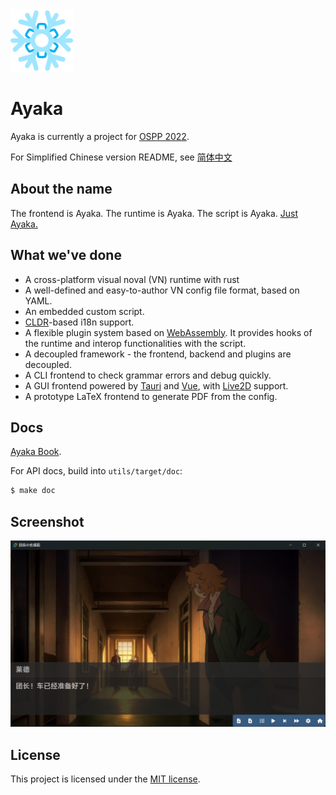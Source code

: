 <img width=100 src="assets/logo.png"/>

# Ayaka

Ayaka is currently a project for [OSPP 2022](https://summer-ospp.ac.cn/).

For Simplified Chinese version README, see [简体中文](https://github.com/Uni-Gal/Ayaka/blob/master/README_zh-Hans.md)

## About the name
The frontend is Ayaka. The runtime is Ayaka. The script is Ayaka. [Just Ayaka.](https://bbs.mihoyo.com/ys/article/21828380)

## What we've done
* A cross-platform visual noval (VN) runtime with rust
* A well-defined and easy-to-author VN config file format, based on YAML.
* An embedded custom script.
* [CLDR](https://github.com/unicode-org/cldr)-based i18n support.
* A flexible plugin system based on [WebAssembly](https://webassembly.org/). It provides hooks of the runtime and interop functionalities with the script.
* A decoupled framework - the frontend, backend and plugins are decoupled.
* A CLI frontend to check grammar errors and debug quickly.
* A GUI frontend powered by [Tauri](https://tauri.app/) and [Vue](https://vuejs.org/), with [Live2D](https://www.live2d.com) support.
* A prototype LaTeX frontend to generate PDF from the config.

## Docs
[Ayaka Book](https://uni-gal.github.io/Ayaka/en/).

For API docs, build into `utils/target/doc`:
``` bash
$ make doc
```

## Screenshot
![Orga](assets/galgui.png)

## License

This project is licensed under the [MIT license](LICENSE).
